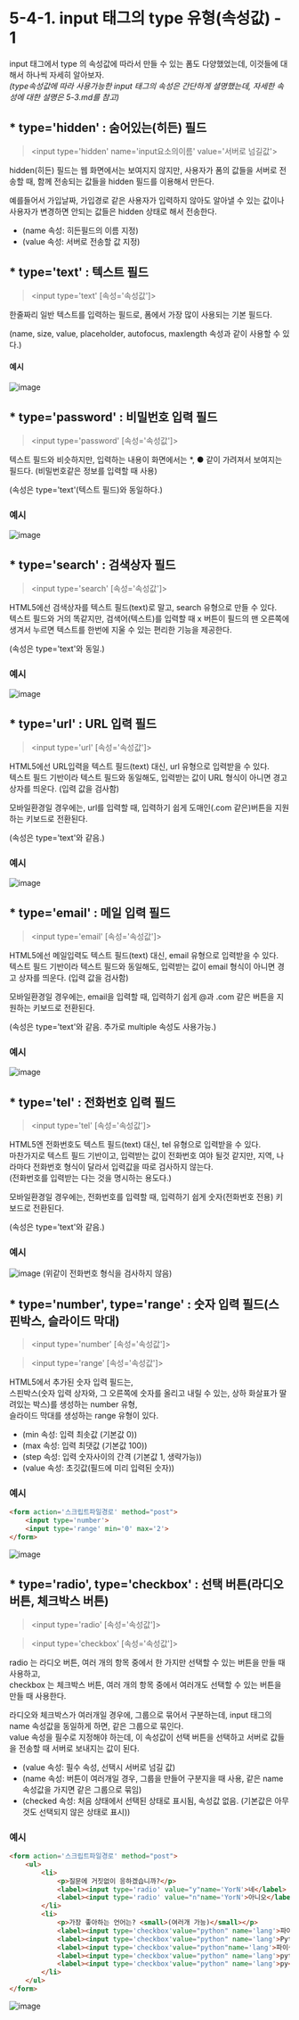 # 5-4-1. input 태그의 type 유형(속성값) - 1 
input 태그에서 type 의 속성값에 따라서 만들 수 있는 폼도 다양했었는데, 이것들에 대해서 하나씩 자세히 알아보자.  
*(type속성값에 따라 사용가능한 input 태그의 속성은 간단하게 셜명했는데, 자세한 속성에 대한 설명은 5-3.md를 참고)*

## * type='hidden' : 숨어있는(히든) 필드
> \<input type='hidden' name='input요소의이름' value='서버로 넘길값'>

hidden(히든) 필드는 웹 화면에서는 보여지지 않지만, 사용자가 폼의 값들을 서버로 전송할 때, 함께 전송되는 값들을 hidden 필드를 이용해서 만든다.

예를들어서 가입날짜, 가입경로 같은 사용자가 입력하지 않아도 알아낼 수 있는 값이나 사용자가 변경하면 안되는 값들은 hidden 상태로 해서 전송한다.

- (name 속성: 히든필드의 이름 지정)  
- (value 속성: 서버로 전송할 값 지정)

## * type='text' : 텍스트 필드
> \<input type='text' [속성='속성값']>

한줄짜리 일반 텍스트를 입력하는 필드로, 폼에서 가장 많이 사용되는 기본 필드다.

(name, size, value, placeholder, autofocus, maxlength 속성과 같이 사용할 수 있다.)  
#### 예시
![image](https://user-images.githubusercontent.com/48408417/80940168-e07f7f00-8e19-11ea-8f90-f309e6f228f6.png)


## * type='password' : 비밀번호 입력 필드
> \<input type='password' [속성='속성값']>

텍스트 필드와 비슷하지만, 입력하는 내용이 화면에서는 *, ● 같이 가려져서 보여지는 필드다. (비밀번호같은 정보를 입력할 때 사용)

(속성은 type='text'(텍스트 필드)와 동일하다.)
### 예시
![image](https://user-images.githubusercontent.com/48408417/80940316-66032f00-8e1a-11ea-8a61-71b468e498f1.png)


## * type='search' : 검색상자 필드
> \<input type='search' [속성='속성값']>

HTML5에선 검색상자를 텍스트 필드(text)로 말고, search 유형으로 만들 수 있다.  
텍스트 필드와 거의 똑같지만, 검색어(텍스트)를 입력할 때 x 버튼이 필드의 맨 오른쪽에 생겨서 누르면 텍스트를 한번에 지울 수 있는 편리한 기능을 제공한다.

(속성은 type='text'와 동일.)
### 예시
![image](https://user-images.githubusercontent.com/48408417/80940688-81226e80-8e1b-11ea-9924-2a1c92b9ce5c.png)


## * type='url' : URL 입력 필드
> \<input type='url' [속성='속성값']>

HTML5에선 URL입력을 텍스트 필드(text) 대신, url 유형으로 입력받을 수 있다.  
텍스트 필드 기반이라 텍스트 필드와 동일해도, 입력받는 값이 URL 형식이 아니면 경고 상자를 띄운다. (입력 값을 검사함)

모바일환경일 경우에는, url를 입력할 때, 입력하기 쉽게 도매인(.com 같은)버튼을 지원하는 키보드로 전환된다.

(속성은 type='text'와 같음.)
### 예시
![image](https://user-images.githubusercontent.com/48408417/80940936-0b6ad280-8e1c-11ea-9cbb-70053b3c8ffe.png)


## * type='email' : 메일 입력 필드
> \<input type='email' [속성='속성값']>

HTML5에선 메일입력도 텍스트 필드(text) 대신, email 유형으로 입력받을 수 있다.  
텍스트 필드 기반이라 텍스트 필드와 동일해도, 입력받는 값이 email 형식이 아니면 경고 상자를 띄운다. (입력 값을 검사함)

모바일환경일 경우에는, email을 입력할 때, 입력하기 쉽게 @과 .com 같은 버튼을 지원하는 키보드로 전환된다.

(속성은 type='text'와 같음. 추가로 multiple 속성도 사용가능.)
### 예시
![image](https://user-images.githubusercontent.com/48408417/80941525-a44e1d80-8e1d-11ea-82d4-999b082c9508.png)


## * type='tel' : 전화번호 입력 필드
> \<input type='tel' [속성='속성값']>

HTML5엔 전화번호도 텍스트 필드(text) 대신, tel 유형으로 입력받을 수 있다.  
마찬가지로 텍스트 필드 기반이고, 입력받는 값이 전화번호 여야 될것 같지만, 지역, 나라마다 전화번호 형식이 달라서 입력값을 따로 검사하지 않는다.  
(전화번호를 입력받는 다는 것을 명시하는 용도다.)

모바일환경일 경우에는, 전화번호를 입력할 때, 입력하기 쉽게 숫자(전화번호 전용) 키보드로 전환된다.

(속성은 type='text'와 같음.)
### 예시
![image](https://user-images.githubusercontent.com/48408417/80941798-52f25e00-8e1e-11ea-8ff4-ebee0593726e.png)
(위같이 전화번호 형식을 검사하지 않음)


## * type='number', type='range' : 숫자 입력 필드(스핀박스, 슬라이드 막대)
> \<input type='number' [속성='속성값']>  

> \<input type='range' [속성='속성값']>

HTML5에서 추가된 숫자 입력 필드는,  
스핀박스(숫자 입력 상자와, 그 오른쪽에 숫자를 올리고 내릴 수 있는, 상하 화살표가 딸려있는 박스)를 생성하는 number 유형,  
슬라이드 막대를 생성하는 range 유형이 있다.

- (min 속성: 입력 최솟값 (기본값 0))  
- (max 속성: 입력 최댓값 (기본값 100))
- (step 속성: 입력 숫자사이의 간격 (기본값 1, 생략가능))
- (value 속성: 초깃값(필드에 미리 입력된 숫자))

### 예시
```html
<form action='스크립트파일경로' method="post">
    <input type='number'>
    <input type='range' min='0' max='2'>
</form>
```
![image](https://user-images.githubusercontent.com/48408417/80942594-1d4e7480-8e20-11ea-8d7e-6433f2f137cc.png)


## * type='radio', type='checkbox' : 선택 버튼(라디오 버튼, 체크박스 버튼)
> \<input type='radio' [속성='속성값']>  

> \<input type='checkbox' [속성='속성값']>

radio 는 라디오 버튼, 여러 개의 항목 중에서 한 가지만 선택할 수 있는 버튼을 만들 때 사용하고,  
checkbox 는 체크박스 버튼, 여러 개의 항목 중에서 여러개도 선택할 수 있는 버튼을 만들 때 사용한다.

라디오와 체크박스가 여러개일 경우에, 그룹으로 묶어서 구분하는데, input 태그의 name 속성값을 동일하게 하면, 같은 그룹으로 묶인다.  
value 속성을 필수로 지정해야 하는데, 이 속성값이 선택 버튼을 선택하고 서버로 값들을 전송할 때 서버로 보내지는 값이 된다.

- (value 속성: 필수 속성, 선택시 서버로 넘길 값)
- (name 속성: 버튼이 여러개일 경우, 그룹을 만들어 구분지을 때 사용, 같은 name 속성값을 가지면 같은 그룹으로 묶임)  
- (checked 속성: 처음 상태에서 선택된 상태로 표시됨, 속성값 없음. (기본값은 아무것도 선택되지 않은 상태로 표시))

### 예시
```html
<form action='스크립트파일경로' method="post">
    <ul>
        <li>
            <p>질문에 거짓없이 응하겠습니까?</p>
            <label><input type='radio' value="y"name='YorN'>네</label>
            <label><input type='radio' value="n"name='YorN'>아니오</label>
        </li>
        <li>
            <p>가장 좋아하는 언어는? <small>(여러개 가능)</small></p>
            <label><input type='checkbox'value="python" name='lang'>파이썬<label>
            <label><input type='checkbox'value="python" name='lang'>Python<label>
            <label><input type='checkbox'value="python"name='lang'>파이썬언어</label>
            <label><input type='checkbox'value="python" name='lang'>python<label>
            <label><input type='checkbox'value="python" name='lang'>py</label>
        </li>
    </ul>
</form>    
```
![image](https://user-images.githubusercontent.com/48408417/80943701-c6966a00-8e22-11ea-8d93-6a7a2a5c850b.png)
